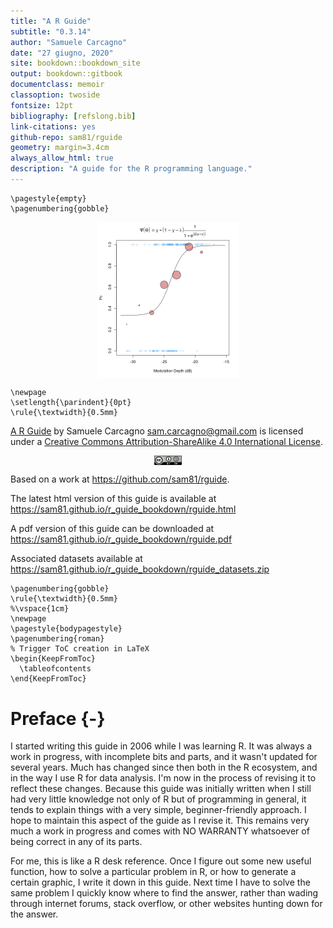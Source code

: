 ```yaml
--- 
title: "A R Guide"
subtitle: "0.3.14"
author: "Samuele Carcagno"
date: "27 giugno, 2020"
site: bookdown::bookdown_site
output: bookdown::gitbook
documentclass: memoir
classoption: twoside
fontsize: 12pt
bibliography: [refslong.bib]
link-citations: yes
github-repo: sam81/rguide
geometry: margin=3.4cm
always_allow_html: true
description: "A guide for the R programming language."
---
```


```{=latex}
\pagestyle{empty}
\pagenumbering{gobble}
```

<img src="images/psych_fun.png" width="225" style="display: block; margin: auto;" />

```{=latex}
\newpage
\setlength{\parindent}{0pt}
\rule{\textwidth}{0.5mm}
```

[A R Guide](http://samcarcagno.altervista.org/soft/r.html) by Samuele Carcagno <sam.carcagno@gmail.com> is licensed under a [Creative Commons Attribution-ShareAlike 4.0 International License](http://creativecommons.org/licenses/by-sa/4.0/). 


<img src="images/by-sa_88x31.png" width="44" style="display: block; margin: auto;" />

Based on a work at https://github.com/sam81/rguide.

The latest html version of this guide is available at https://sam81.github.io/r_guide_bookdown/rguide.html

A pdf version of this guide can be downloaded at https://sam81.github.io/r_guide_bookdown/rguide.pdf

Associated datasets available at https://sam81.github.io/r_guide_bookdown/rguide_datasets.zip

```{=latex}
\pagenumbering{gobble}
\rule{\textwidth}{0.5mm}
%\vspace{1cm}
\newpage
\pagestyle{bodypagestyle}
\pagenumbering{roman}
% Trigger ToC creation in LaTeX
\begin{KeepFromToc}
  \tableofcontents
\end{KeepFromToc}
```

# Preface {-}

I started writing this guide in 2006 while I was learning R. It was always a work in progress, with incomplete bits and parts, and it wasn't updated for several years. Much has changed since then both in the R ecosystem, and in the way I use R for data analysis. I'm now in the process of revising it to reflect these changes. Because this guide was initially written when I still had very little knowledge not only of R but of programming in general, it tends to explain things with a very simple, beginner-friendly approach. I hope to maintain this aspect of the guide as I revise it. This remains very much a work in progress and  comes with NO WARRANTY whatsoever of being correct in any of its parts.

For me, this is like a R desk reference. Once I figure out some new useful function, how to solve a particular problem in R, or how to generate a certain graphic, I write it down in this guide. Next time I have to solve the same problem I quickly know where to find the answer, rather than wading through internet forums, stack overflow, or other websites hunting down for the answer.


